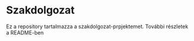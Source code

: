 # Szakdolgozat
Ez a repository tartalmazza a szakdolgozat-prpjektemet. További részletek a README-ben

